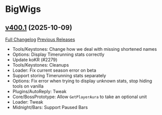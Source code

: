 # BigWigs

## [v400.1](https://github.com/BigWigsMods/BigWigs/tree/v400.1) (2025-10-09)
[Full Changelog](https://github.com/BigWigsMods/BigWigs/compare/v400...v400.1) [Previous Releases](https://github.com/BigWigsMods/BigWigs/releases)

- Tools/Keystones: Change how we deal with missing shortened names  
- Options: Display Timerunning stats correctly  
- Update koKR (#2279)  
- Tools/Keystones: Cleanups  
- Loader: Fix current season error on beta  
- Support storing Timerunning stats separately  
- Options: Fix error when trying to display unknown stats, stop hiding tools on vanilla  
- Plugins/AutoReply: Tweak  
- Core/BossPrototype: Allow `GetPlayerAura` to take an optional unit  
- Loader: Tweak  
- Midnight/Bars: Support Paused Bars  
